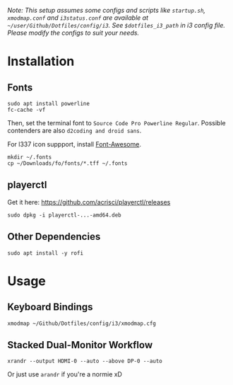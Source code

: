 *Note: This setup assumes some configs and scripts like 
`startup.sh`, `xmodmap.conf` and `i3status.conf` are available at
`~/user/Github/Dotfiles/config/i3`. See `$dotfiles_i3_path` in i3 config file.
Please modify the configs to suit your needs.*

# Installation

## Fonts
```
sudo apt install powerline
fc-cache -vf
```
Then, set the terminal font to `Source Code Pro Powerline Regular`.
Possible contenders are also `d2coding and droid sans`.

For l337 icon suppport, install [Font-Awesome](https://github.com/FortAwesome/Font-Awesome/releases).
```
mkdir ~/.fonts
cp ~/Downloads/fo/fonts/*.tff ~/.fonts
```

## playerctl
Get it here: https://github.com/acrisci/playerctl/releases
```
sudo dpkg -i playerctl-...-amd64.deb
```

## Other Dependencies
```
sudo apt install -y rofi
```

# Usage

## Keyboard Bindings
```
xmodmap ~/Github/Dotfiles/config/i3/xmodmap.cfg
```

## Stacked Dual-Monitor Workflow
```
xrandr --output HDMI-0 --auto --above DP-0 --auto
```
Or just use `arandr` if you're a normie xD

